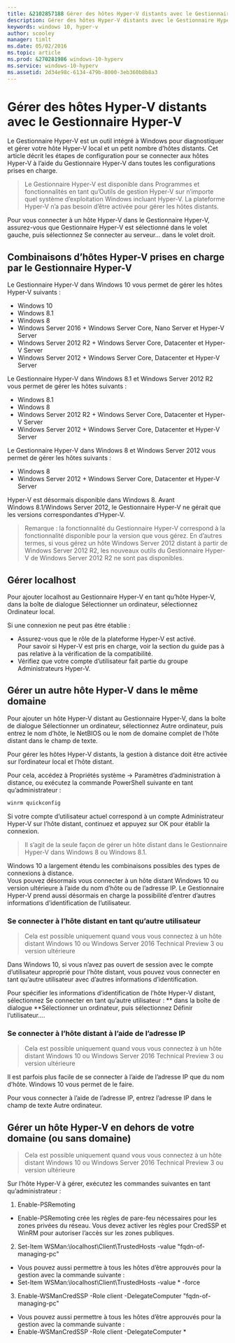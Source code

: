 ```yaml
---
title: &2102857188 Gérer des hôtes Hyper-V distants avec le Gestionnaire Hyper-V
description: Gérer des hôtes Hyper-V distants avec le Gestionnaire Hyper-V
keywords: windows 10, hyper-v
author: scooley
manager: timlt
ms.date: 05/02/2016
ms.topic: article
ms.prod: &270281986 windows-10-hyperv
ms.service: windows-10-hyperv
ms.assetid: 2d34e98c-6134-479b-8000-3eb360b8b8a3
---
```


# Gérer des hôtes Hyper-V distants avec le Gestionnaire Hyper-V

Le Gestionnaire Hyper-V est un outil intégré à Windows pour diagnostiquer et gérer votre hôte Hyper-V local et un petit nombre d’hôtes distants. Cet article décrit les étapes de configuration pour se connecter aux hôtes Hyper-V à l’aide du Gestionnaire Hyper-V dans toutes les configurations prises en charge.

> Le Gestionnaire Hyper-V est disponible dans <g id="2" ctype="x-strong">Programmes et fonctionnalités</g> en tant qu’<g id="4" ctype="x-strong">Outils de gestion Hyper-V</g> sur <g id="6CapsExtId1" ctype="x-link"><g id="6CapsExtId2" ctype="x-linkText">n’importe quel système d’exploitation Windows incluant Hyper-V</g><g id="6CapsExtId3" ctype="x-title"></g></g>. La plateforme Hyper-V n’a pas besoin d’être activée pour gérer les hôtes distants.

Pour vous connecter à un hôte Hyper-V dans le Gestionnaire Hyper-V, assurez-vous que <g id="2" ctype="x-strong">Gestionnaire Hyper-V</g> est sélectionné dans le volet gauche, puis sélectionnez <g id="4" ctype="x-strong">Se connecter au serveur...</g> dans le volet droit.

<g id="1" ctype="x-linkText"></g>

## Combinaisons d’hôtes Hyper-V prises en charge par le Gestionnaire Hyper-V

Le Gestionnaire Hyper-V dans Windows 10 vous permet de gérer les hôtes Hyper-V suivants :
* Windows 10
* Windows 8.1
* Windows 8
* Windows Server 2016 + Windows Server Core, Nano Server et Hyper-V Server
* Windows Server 2012 R2 + Windows Server Core, Datacenter et Hyper-V Server
* Windows Server 2012 + Windows Server Core, Datacenter et Hyper-V Server

Le Gestionnaire Hyper-V dans Windows 8.1 et Windows Server 2012 R2 vous permet de gérer les hôtes suivants :
* Windows 8.1
* Windows 8
* Windows Server 2012 R2 + Windows Server Core, Datacenter et Hyper-V Server
* Windows Server 2012 + Windows Server Core, Datacenter et Hyper-V Server

Le Gestionnaire Hyper-V dans Windows 8 et Windows Server 2012 vous permet de gérer les hôtes suivants :
* Windows 8
* Windows Server 2012 + Windows Server Core, Datacenter et Hyper-V Server

Hyper-V est désormais disponible dans Windows 8. Avant Windows 8.1/Windows Server 2012, le Gestionnaire Hyper-V ne gérait que les versions correspondantes d’Hyper-V.

> <g id="1" ctype="x-strong">Remarque :</g> la fonctionnalité du Gestionnaire Hyper-V correspond à la fonctionnalité disponible pour la version que vous gérez. En d’autres termes, si vous gérez un hôte Windows Server 2012 distant à partir de Windows Server 2012 R2, les nouveaux outils du Gestionnaire Hyper-V de Windows Server 2012 R2 ne sont pas disponibles.

## Gérer localhost

Pour ajouter localhost au Gestionnaire Hyper-V en tant qu’hôte Hyper-V, dans la boîte de dialogue <g id="4" ctype="x-strong">Sélectionner un ordinateur</g>, sélectionnez <g id="2" ctype="x-strong">Ordinateur local</g>.

<g id="1" ctype="x-linkText"></g>

Si une connexion ne peut pas être établie :
*  Assurez-vous que le rôle de la plateforme Hyper-V est activé.  
  Pour savoir si Hyper-V est pris en charge, voir la <g id="2CapsExtId1" ctype="x-link"><g id="2CapsExtId2" ctype="x-linkText">section du guide pas à pas relative à la vérification de la compatibilité</g><g id="2CapsExtId3" ctype="x-title"></g></g>.
*  Vérifiez que votre compte d’utilisateur fait partie du groupe Administrateurs Hyper-V.


## Gérer un autre hôte Hyper-V dans le même domaine

Pour ajouter un hôte Hyper-V distant au Gestionnaire Hyper-V, dans la boîte de dialogue <g id="4" ctype="x-strong">Sélectionner un ordinateur</g>, sélectionnez <g id="2" ctype="x-strong">Autre ordinateur</g>, puis entrez le nom d’hôte, le NetBIOS ou le nom de domaine complet de l’hôte distant dans le champ de texte.

<g id="1" ctype="x-linkText"></g>

Pour gérer les hôtes Hyper-V distants, la gestion à distance doit être activée sur l’ordinateur local et l’hôte distant.

Pour cela, accédez à <g id="2" ctype="x-code">Propriétés système -> Paramètres d’administration à distance</g>, ou exécutez la commande PowerShell suivante en tant qu’administrateur :

``` PowerShell
winrm quickconfig
```

Si votre compte d’utilisateur actuel correspond à un compte Administrateur Hyper-V sur l’hôte distant, continuez et appuyez sur <g id="2" ctype="x-strong">OK</g> pour établir la connexion.

> Il s’agit de la seule façon de gérer un hôte distant dans le Gestionnaire Hyper-V dans Windows 8 ou Windows 8.1.


Windows 10 a largement étendu les combinaisons possibles des types de connexions à distance.  
Vous pouvez désormais vous connecter à un hôte distant Windows 10 ou version ultérieure à l’aide du nom d’hôte ou de l’adresse IP. Le Gestionnaire Hyper-V prend aussi désormais en charge la possibilité d’entrer d’autres informations d’identification de l’utilisateur.


### Se connecter à l’hôte distant en tant qu’autre utilisateur

> Cela est possible uniquement quand vous vous connectez à un hôte distant Windows 10 ou Windows Server 2016 Technical Preview 3 ou version ultérieure

Dans Windows 10, si vous n’avez pas ouvert de session avec le compte d’utilisateur approprié pour l’hôte distant, vous pouvez vous connecter en tant qu’autre utilisateur avec d’autres informations d’identification.

Pour spécifier les informations d’identification de l’hôte Hyper-V distant, sélectionnez <g id="2" ctype="x-strong">Se connecter en tant qu’autre utilisateur : ** dans la boîte de dialogue **Sélectionner un ordinateur</g>, puis sélectionnez <g id="4" ctype="x-strong">Définir l’utilisateur...</g>.

<g id="1" ctype="x-linkText"></g>


### Se connecter à l’hôte distant à l’aide de l’adresse IP

> Cela est possible uniquement quand vous vous connectez à un hôte distant Windows 10 ou Windows Server 2016 Technical Preview 3 ou version ultérieure

Il est parfois plus facile de se connecter à l’aide de l’adresse IP que du nom d’hôte. Windows 10 vous permet de le faire.

Pour vous connecter à l’aide de l’adresse IP, entrez l’adresse IP dans le champ de texte <g id="2" ctype="x-strong">Autre ordinateur</g>.


## Gérer un hôte Hyper-V en dehors de votre domaine (ou sans domaine)

> Cela est possible uniquement quand vous vous connectez à un hôte distant Windows 10 ou Windows Server 2016 Technical Preview 3 ou version ultérieure

Sur l’hôte Hyper-V à gérer, exécutez les commandes suivantes en tant qu’administrateur :

1.  <g id="1CapsExtId1" ctype="x-link"><g id="1CapsExtId2" ctype="x-linkText">Enable-PSRemoting</g><g id="1CapsExtId3" ctype="x-title"></g></g>
  * <g id="1CapsExtId1" ctype="x-link"><g id="1CapsExtId2" ctype="x-linkText">Enable-PSRemoting</g><g id="1CapsExtId3" ctype="x-title"></g></g> crée les règles de pare-feu nécessaires pour les zones <g id="3" ctype="x-em">privées</g> du réseau. Vous devez activer les règles pour CredSSP et WinRM pour autoriser l’accès sur les zones publiques.
2. Set-Item WSMan:\localhost\Client\TrustedHosts -value "fqdn-of-managing-pc"
  * Vous pouvez aussi permettre à tous les hôtes d’être approuvés pour la gestion avec la commande suivante :
  * Set-Item WSMan:\localhost\Client\TrustedHosts -value * -force
3. <g id="1CapsExtId1" ctype="x-link"><g id="1CapsExtId2" ctype="x-linkText">Enable-WSManCredSSP</g><g id="1CapsExtId3" ctype="x-title"></g></g> -Role client -DelegateComputer "fqdn-of-managing-pc"
  * Vous pouvez aussi permettre à tous les hôtes d’être approuvés pour la gestion avec la commande suivante :
  * <g id="1CapsExtId1" ctype="x-link"><g id="1CapsExtId2" ctype="x-linkText">Enable-WSManCredSSP</g><g id="1CapsExtId3" ctype="x-title"></g></g> -Role client -DelegateComputer *






<!--HONumber=May16_HO1-->


